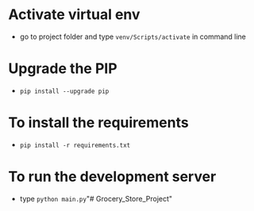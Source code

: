 # Activate virtual env
- go to project folder and type `venv/Scripts/activate` in command line

# Upgrade the PIP
- `pip install --upgrade pip`

# To install the requirements
- `pip install -r requirements.txt`

# To run the development server
- type `python main.py`"# Grocery_Store_Project" 
